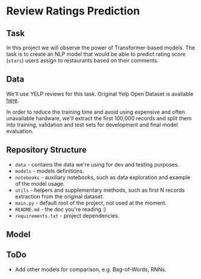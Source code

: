 # Review Ratings Prediction

## Task
In this project we will observe the power of Transformer-based models. 
The task is to create an NLP model that would be able to predict rating
score (`stars`) users assign to restaurants based on their comments.

## Data
We'll use YELP reviews for this task. Original Yelp Open Dataset is available 
[here](https://www.yelp.com/dataset).

In order to reduce the training time and avoid using 
expensive and often unavailable hardware, we'll extract the first 100,000 records and
split them into training, validation and test sets for development and final model 
evaluation.  

## Repository Structure
* `data` - contains the data we're using for dev and testing purposes.
* `models` - models definitions.
* `notebooks` - auxiliary notebooks, such as data exploration and example of 
the model usage.
* `utils` - helpers and supplementary methods, such as first N records extraction from 
the original dataset.
* `main.py` - default root of the project, not used at the moment.
* `README.md` - the doc you're reading :)
* `requirements.txt` - project dependencies.

## Model



## ToDo
* Add other models for comparison, e.g. Bag-of-Words, RNNs.
